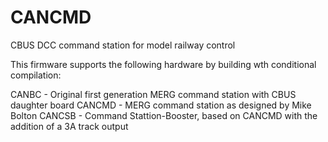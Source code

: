 # CANCMD
CBUS DCC command station for model railway control

This firmware supports the following hardware by building wth conditional compilation:

CANBC - Original first generation MERG command station with CBUS daughter board
CANCMD - MERG command station as designed by Mike Bolton
CANCSB - Command Stattion-Booster, based on CANCMD with the addition of a 3A track output
